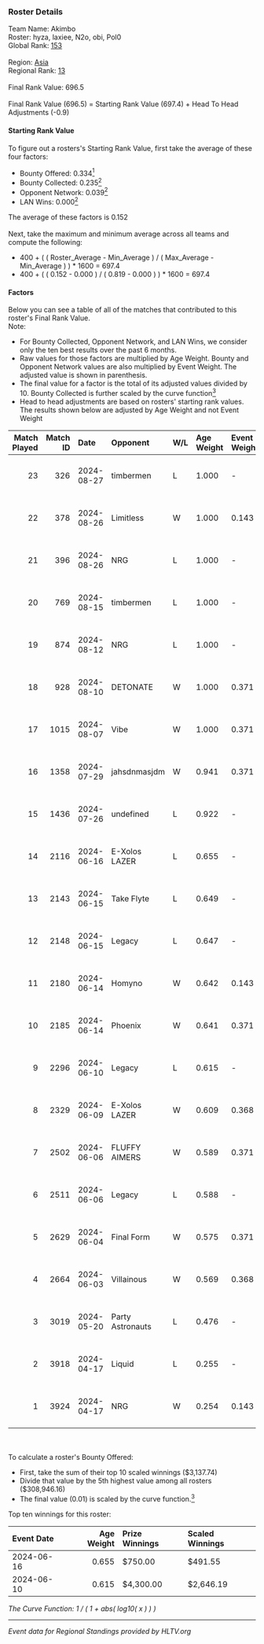 ### Roster Details<br />
Team Name: Akimbo<br />
Roster: hyza, laxiee, N2o, obi, Pol0<br />
Global Rank: [153](../../standings_global_2024_09_06.md)<br />
<br />
Region: [Asia]( ../../standings_asia_2024_09_06.md)<br />
Regional Rank: [13]( ../../standings_asia_2024_09_06.md)<br />
<br />
Final Rank Value:  696.5<br />
<br />
Final Rank Value (696.5) = Starting Rank Value (697.4) + Head To Head Adjustments (-0.9)<br />

#### Starting Rank Value<br />
To figure out a rosters's Starting Rank Value, first take the average of these four factors:<br />
- Bounty Offered: 0.334[<sup>1</sup>](#table2)
- Bounty Collected: 0.235[<sup>2</sup>](#table1)
- Opponent Network: 0.039[<sup>2</sup>](#table1)
- LAN Wins: 0.000[<sup>2</sup>](#table1)

The average of these factors is 0.152<br />
<br />
Next, take the maximum and minimum average across all teams and compute the following:<br />
- 400 + ( ( Roster_Average - Min_Average ) / ( Max_Average - Min_Average ) ) * 1600 = 697.4
- 400 + ( ( 0.152 - 0.000 ) / ( 0.819 - 0.000 ) ) * 1600 = 697.4


#### Factors<br />
Below you can see a table of all of the matches that contributed to this roster's Final Rank Value.<br />
Note:<br />

- For Bounty Collected, Opponent Network, and LAN Wins, we consider only the ten best results over the past 6 months.
- Raw values for those factors are multiplied by Age Weight. Bounty and Opponent Network values are also multiplied by Event Weight. The adjusted value is shown in parenthesis.
- The final value for a factor is the total of its adjusted values divided by 10. Bounty Collected is further scaled by the curve function[<sup>3</sup>](#curveFunction)
- Head to head adjustments are based on rosters' starting rank values. The results shown below are adjusted by Age Weight and not Event Weight
<span id="table1"></span><br />


| Match Played | Match ID | Date       | Opponent         | W/L | Age Weight | Event Weight | Bounty Collected | Opponent Network | LAN Wins  | H2H Adj. | Roster                             |
| -: | -: | :- | :- | :- | :- | :- | :- | :- | :- | -: | :- |
|           23 |      326 | 2024-08-27 | timbermen        | L   | 1.000      | -            | -                | -                | -         |    -8.07 | hyza, laxiee, N2o, obi, Pol0       |
|           22 |      378 | 2024-08-26 | Limitless        | W   | 1.000      | 0.143        | 0.000 (0.000)    | 0.077 (0.011)    | 0 (0.000) |     7.09 | hyza, laxiee, N2o, obi, Pol0       |
|           21 |      396 | 2024-08-26 | NRG              | L   | 1.000      | -            | -                | -                | -         |    -5.33 | hyza, laxiee, N2o, obi, Pol0       |
|           20 |      769 | 2024-08-15 | timbermen        | L   | 1.000      | -            | -                | -                | -         |    -7.46 | hyza, kmrn, laxiee, N2o, obi       |
|           19 |      874 | 2024-08-12 | NRG              | L   | 1.000      | -            | -                | -                | -         |    -6.26 | hyza, kmrn, laxiee, N2o, obi       |
|           18 |      928 | 2024-08-10 | DETONATE         | W   | 1.000      | 0.371        | 0.000 (0.000)    | 0.112 (0.041)    | 0 (0.000) |     8.97 | hyza, kmrn, laxiee, N2o, obi       |
|           17 |     1015 | 2024-08-07 | Vibe             | W   | 1.000      | 0.371        | 0.000 (0.000)    | 0.036 (0.013)    | 0 (0.000) |     4.91 | hyza, kmrn, laxiee, N2o, obi       |
|           16 |     1358 | 2024-07-29 | jahsdnmasjdm     | W   | 0.941      | 0.371        | -                | 0.000 (0.000)    | 0 (0.000) |     4.41 | arviast, hyza, laxiee, N2o, obi    |
|           15 |     1436 | 2024-07-26 | undefined        | L   | 0.922      | -            | -                | -                | -         |   -15.61 | hyza, kmrn, laxiee, N2o, obi       |
|           14 |     2116 | 2024-06-16 | E-Xolos LAZER    | L   | 0.655      | -            | -                | -                | -         |    -8.56 | calamity, kralz , laxiee, N2o, obi |
|           13 |     2143 | 2024-06-15 | Take Flyte       | L   | 0.649      | -            | -                | -                | -         |   -11.85 | calamity, kralz , laxiee, N2o, obi |
|           12 |     2148 | 2024-06-15 | Legacy           | L   | 0.647      | -            | -                | -                | -         |    -5.05 | calamity, kralz , laxiee, N2o, obi |
|           11 |     2180 | 2024-06-14 | Homyno           | W   | 0.642      | 0.143        | 0.004 (0.000)    | 0.148 (0.014)    | 0 (0.000) |     7.68 | calamity, kralz , laxiee, N2o, obi |
|           10 |     2185 | 2024-06-14 | Phoenix          | W   | 0.641      | 0.371        | 0.003 (0.001)    | 0.223 (0.053)    | 0 (0.000) |     9.61 | calamity, kralz , laxiee, N2o, obi |
|            9 |     2296 | 2024-06-10 | Legacy           | L   | 0.615      | -            | -                | -                | -         |    -4.71 | calamity, kralz , laxiee, N2o, obi |
|            8 |     2329 | 2024-06-09 | E-Xolos LAZER    | W   | 0.609      | 0.368        | 0.008 (0.002)    | 0.474 (0.106)    | 0 (0.000) |    10.83 | calamity, kralz , laxiee, N2o, obi |
|            7 |     2502 | 2024-06-06 | FLUFFY AIMERS    | W   | 0.589      | 0.371        | 0.006 (0.001)    | 0.554 (0.121)    | 0 (0.000) |     9.77 | calamity, kralz , laxiee, N2o, obi |
|            6 |     2511 | 2024-06-06 | Legacy           | L   | 0.588      | -            | -                | -                | -         |    -4.52 | calamity, kralz , laxiee, N2o, obi |
|            5 |     2629 | 2024-06-04 | Final Form       | W   | 0.575      | 0.371        | 0.001 (0.000)    | 0.047 (0.010)    | 0 (0.000) |     6.81 | calamity, kralz , laxiee, N2o, obi |
|            4 |     2664 | 2024-06-03 | Villainous       | W   | 0.569      | 0.368        | 0.002 (0.001)    | -                | 0 (0.000) |     5.05 | calamity, kralz , laxiee, N2o, obi |
|            3 |     3019 | 2024-05-20 | Party Astronauts | L   | 0.476      | -            | -                | -                | -         |    -4.03 | calamity, kralz , laxiee, N2o, obi |
|            2 |     3918 | 2024-04-17 | Liquid           | L   | 0.255      | -            | -                | -                | -         |    -0.06 | calamity, kralz , laxiee, N2o, obi |
|            1 |     3924 | 2024-04-17 | NRG              | W   | 0.254      | 0.143        | 0.018 (0.001)    | 0.591 (0.021)    | -         |     5.48 | calamity, kralz , laxiee, N2o, obi |

<br />
<span id="table2"></span><br />
To calculate a roster's Bounty Offered:<br />

- First, take the sum of their top 10 scaled winnings ($3,137.74)
- Divide that value by the 5th highest value among all rosters ($308,946.16)
- The final value (0.01) is scaled by the curve function.[<sup>3</sup>](#curveFunction)

Top ten winnings for this roster:<br />

| Event Date | Age Weight | Prize Winnings | Scaled Winnings |
| :- | -: | :- | :- |
| 2024-06-16 |      0.655 | $750.00        | $491.55         |
| 2024-06-10 |      0.615 | $4,300.00      | $2,646.19       |


<span id="curveFunction"></span>_The Curve Function: 1 / ( 1 + abs( log10( x ) ) )_<br />

---
_Event data for Regional Standings provided by HLTV.org_<br />
